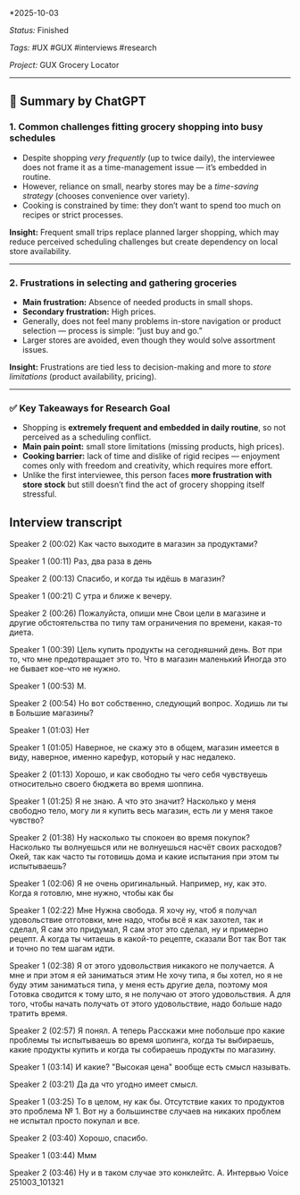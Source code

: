 *2025-10-03

*Status:* Finished

*Tags:* #UX #GUX #interviews #research 

*Project:* GUX Grocery Locator

<hr>

## 📌 Summary by ChatGPT

### 1. Common challenges fitting grocery shopping into busy schedules

- Despite shopping _very frequently_ (up to twice daily), the interviewee does not frame it as a time-management issue — it’s embedded in routine.
- However, reliance on small, nearby stores may be a _time-saving strategy_ (chooses convenience over variety).
- Cooking is constrained by time: they don’t want to spend too much on recipes or strict processes.

**Insight:** Frequent small trips replace planned larger shopping, which may reduce perceived scheduling challenges but create dependency on local store availability.

---

### 2. Frustrations in selecting and gathering groceries

- **Main frustration:** Absence of needed products in small shops.
- **Secondary frustration:** High prices.
- Generally, does not feel many problems in-store navigation or product selection — process is simple: “just buy and go.”
- Larger stores are avoided, even though they would solve assortment issues.

**Insight:** Frustrations are tied less to decision-making and more to _store limitations_ (product availability, pricing).

---

### ✅ Key Takeaways for Research Goal

- Shopping is **extremely frequent and embedded in daily routine**, so not perceived as a scheduling conflict.
- **Main pain point:** small store limitations (missing products, high prices).
- **Cooking barrier:** lack of time and dislike of rigid recipes — enjoyment comes only with freedom and creativity, which requires more effort.
- Unlike the first interviewee, this person faces **more frustration with store stock** but still doesn’t find the act of grocery shopping itself stressful.

## Interview transcript

Speaker 2  (00:02)
Как часто выходите в магазин за продуктами? 

Speaker 1  (00:11)
Раз, два раза в день 

Speaker 2  (00:13)
Спасибо, и когда ты идёшь в магазин? 

Speaker 1  (00:21)
С утра и ближе к вечеру. 

Speaker 2  (00:26)
Пожалуйста, опиши мне Свои цели в магазине и другие обстоятельства по типу там ограничения по времени, какая-то диета. 

Speaker 1  (00:39)
Цель купить продукты на сегодняшний день. Вот при то, что мне предотвращает это то. Что в магазин маленький Иногда это не бывает кое-что не нужно. 

Speaker 1  (00:53)
М. 

Speaker 2  (00:54)
Но вот собственно, следующий вопрос. Ходишь ли ты в Большие магазины? 

Speaker 1  (01:03)
Нет 

Speaker 1  (01:05)
Наверное, не скажу это в общем, магазин имеется в виду, наверное, именно карефур, который у нас недалеко. 

Speaker 2  (01:13)
Хорошо, и как свободно ты чего себя чувствуешь относительно своего бюджета во время шоппина. 

Speaker 1  (01:25)
Я не знаю. А что это значит? Насколько у меня свободно тело, могу ли я купить весь магазин, есть ли у меня такое чувство? 

Speaker 2  (01:38)
Ну насколько ты спокоен во время покупок? Насколько ты волнуешься или не волнуешься насчёт своих расходов? Окей, так как часто ты готовишь дома и какие испытания при этом ты испытываешь? 

Speaker 1  (02:06)
Я не очень оригинальный. Например, ну, как это. Когда я готовлю, мне нужно, чтобы как бы 

Speaker 1  (02:22)
Мне Нужна свобода. Я хочу ну, чтоб я получал удовольствие отготовки, мне надо, чтобы всё я как захотел, так и сделал, Я сам это придумал, Я сам этот это сделал, ну и примерно рецепт. А когда ты читаешь в какой-то рецепте, сказали Вот так Вот так и точно по тем шагам идти. 

Speaker 1  (02:38)
Я от этого удовольствия никакого не получается. А мне и при этом я ей заниматься этим Не хочу типа, я бы хотел, но я не буду этим заниматься типа, у меня есть другие дела, поэтому моя Готовка сводится к тому што, я не получаю от этого удовольствия. А для того, чтобы начать получать от этого удовольствие, надо больше надо тратить время. 

Speaker 2  (02:57)
Я понял. А теперь Расскажи мне побольше про какие проблемы ты испытываешь во время шопинга, когда ты выбираешь, какие продукты купить и когда ты собираешь продукты по магазину. 

Speaker 1  (03:14)
И какие? "Высокая цена" вообще есть смысл называть. 

Speaker 2  (03:21)
Да да что угодно имеет смысл. 

Speaker 1  (03:25)
То в целом, ну как бы. Отсутствие каких то продуктов это проблема № 1. Вот ну а большинстве случаев на никаких проблем не испытал просто покупал и все. 

Speaker 2  (03:40)
Хорошо, спасибо. 

Speaker 1  (03:44)
Ммм 

Speaker 2  (03:46)
Ну и в таком случае это конклейтс. А. Интервью 
Voice 251003_101321

